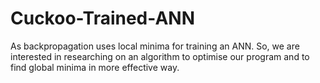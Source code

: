 # Cuckoo-Trained-ANN
As backpropagation uses local minima for training an ANN. So, we are interested in researching on an algorithm to optimise our program and to find global minima in more effective way.
